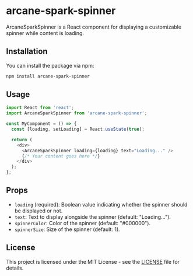 # arcane-spark-spinner

ArcaneSparkSpinner is a React component for displaying a customizable spinner while content is loading.

## Installation

You can install the package via npm:

```bash
npm install arcane-spark-spinner
```

## Usage

```javascript
import React from 'react';
import ArcaneSparkSpinner from 'arcane-spark-spinner';

const MyComponent = () => {
  const [loading, setLoading] = React.useState(true);

  return (
    <div>
      <ArcaneSparkSpinner loading={loading} text="Loading..." />
      {/* Your content goes here */}
    </div>
  );
};
```

## Props

- `loading` (required): Boolean value indicating whether the spinner should be displayed or not.
- `text`: Text to display alongside the spinner (default: "Loading...").
- `spinnerColor`: Color of the spinner (default: "#000000").
- `spinnerSize`: Size of the spinner (default: 1).

## License

This project is licensed under the MIT License - see the [LICENSE](LICENSE) file for details.
